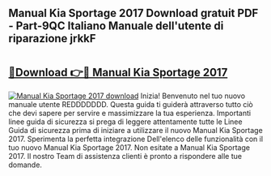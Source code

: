 ## Manual Kia Sportage 2017 Download gratuit PDF - Part-9QC Italiano Manuale dell'utente di riparazione jrkkF

# <h2><a href="http://dfa4cn8.blite.top/?on=Manual+Kia+Sportage+2017">🔗Download 👉🔴 Manual Kia Sportage 2017</a></h2>

[![Manual Kia Sportage 2017 download](https://i.imgur.com/lujVjoI.png)](http://dfa4cn8.blite.top/?on=Manual+Kia+Sportage+2017)
Inizia! Benvenuto nel tuo nuovo manuale utente REDDDDDDD. Questa guida ti guiderà attraverso tutto ciò che devi sapere per servire e massimizzare la tua esperienza. Importanti linee guida di sicurezza si prega di leggere attentamente tutte le Linee Guida di sicurezza prima di iniziare a utilizzare il nuovo Manual Kia Sportage 2017. Sperimenta la perfetta integrazione Dell'elenco delle funzionalità con il tuo nuovo Manual Kia Sportage 2017. Non esitate a Manual Kia Sportage 2017. Il nostro Team di assistenza clienti è pronto a rispondere alle tue domande.
